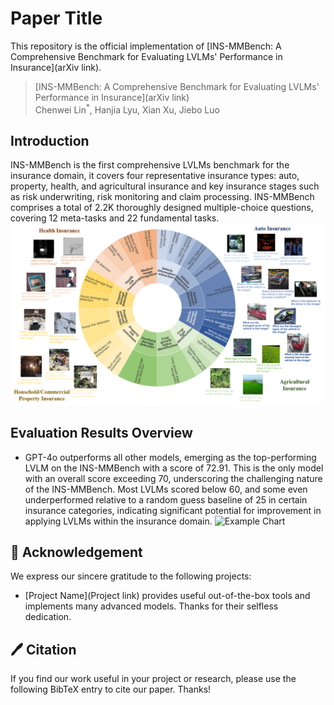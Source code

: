 # Paper Title
This repository is the official implementation of [INS-MMBench: A Comprehensive Benchmark for Evaluating LVLMs' Performance in Insurance](arXiv link).

> [INS-MMBench: A Comprehensive Benchmark for Evaluating LVLMs' Performance in Insurance](arXiv link)  
> Chenwei Lin<sup>\*</sup>, Hanjia Lyu, Xian Xu, Jiebo Luo  

## Introduction
INS-MMBench is the first comprehensive LVLMs benchmark for the insurance domain, it covers four representative insurance types: auto, property, health, and agricultural insurance and key insurance stages such as risk underwriting, risk monitoring and claim processing. INS-MMBench comprises a total of 2.2K thoroughly designed multiple-choice questions, covering 12 meta-tasks and 22 fundamental tasks.
![task overview](assets/task_overview.png)

## Evaluation Results Overview
- GPT-4o outperforms all other models, emerging as the top-performing LVLM on the INS-MMBench with a score of 72.91. This is the only model with an overall score exceeding 70, underscoring the challenging nature of the INS-MMBench. Most LVLMs scored below 60, and some even underperformed relative to a random guess baseline of 25 in certain insurance categories, indicating significant potential for improvement in applying LVLMs within the insurance domain.
![Example Chart](assets/overall_progress.png)



## 💐 Acknowledgement
We express our sincere gratitude to the following projects:
- [Project Name](Project link) provides useful out-of-the-box tools and implements many advanced models. Thanks for their selfless dedication.

## 🖊️ Citation 
If you find our work useful in your project or research, please use the following BibTeX entry to cite our paper. Thanks!
